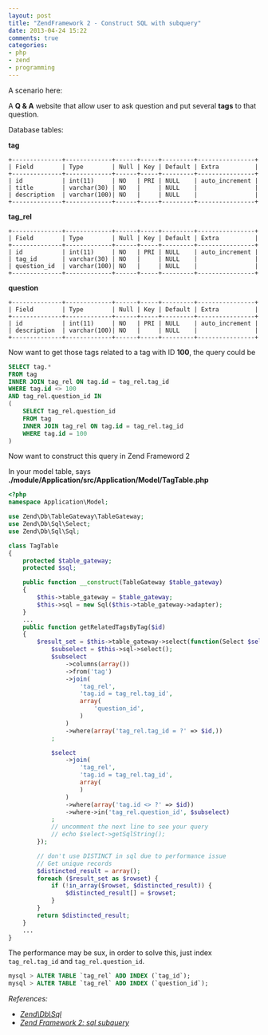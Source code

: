 ```yaml
---
layout: post
title: "ZendFramework 2 - Construct SQL with subquery"
date: 2013-04-24 15:22
comments: true
categories: 
- php
- zend
- programming
---
```


A scenario here:

A **Q & A** website that allow user to ask question and put several **tags** to that question.

Database tables:

**tag**  

```
+--------------+-------------+------+-----+---------+----------------+
| Field        | Type        | Null | Key | Default | Extra          |
+--------------+-------------+------+-----+---------+----------------+
| id           | int(11)     | NO   | PRI | NULL    | auto_increment |
| title        | varchar(30) | NO   |     | NULL    |                |
| description  | varchar(100)| NO   |     | NULL    |                |
+--------------+-------------+------+-----+---------+----------------+
```

**tag_rel**  

```
+--------------+-------------+------+-----+---------+----------------+
| Field        | Type        | Null | Key | Default | Extra          |
+--------------+-------------+------+-----+---------+----------------+
| id           | int(11)     | NO   | PRI | NULL    | auto_increment |
| tag_id       | varchar(30) | NO   |     | NULL    |                |
| question_id  | varchar(100)| NO   |     | NULL    |                |
+--------------+-------------+------+-----+---------+----------------+
```

**question**  

```
+--------------+-------------+------+-----+---------+----------------+
| Field        | Type        | Null | Key | Default | Extra          |
+--------------+-------------+------+-----+---------+----------------+
| id           | int(11)     | NO   | PRI | NULL    | auto_increment |
| description  | varchar(100)| NO   |     | NULL    |                |
+--------------+-------------+------+-----+---------+----------------+
```

Now want to get those tags related to a tag with ID **100**, the query could be

```sql
SELECT tag.*
FROM tag
INNER JOIN tag_rel ON tag.id = tag_rel.tag_id
WHERE tag.id <> 100
AND tag_rel.question_id IN
(
    SELECT tag_rel.question_id
    FROM tag
    INNER JOIN tag_rel ON tag.id = tag_rel.tag_id
    WHERE tag.id = 100
)
```

Now want to construct this query in Zend Frameword 2

In your model table, says **./module/Application/src/Application/Model/TagTable.php**

```php
<?php
namespace Application\Model;

use Zend\Db\TableGateway\TableGateway;
use Zend\Db\Sql\Select;
use Zend\Db\Sql\Sql;

class TagTable
{
    protected $table_gateway;
    protected $sql;

    public function __construct(TableGateway $table_gateway)
    {
        $this->table_gateway = $table_gateway;
        $this->sql = new Sql($this->table_gateway->adapter);
    }
    ...
    public function getRelatedTagsByTag($id)
    {
        $result_set = $this->table_gateway->select(function(Select $select) use ($id) {
            $subselect = $this->sql->select();
            $subselect
                ->columns(array())
                ->from('tag')
                ->join(
                    'tag_rel',
                    'tag.id = tag_rel.tag_id',
                    array(
                        'question_id',
                    )
                )
                ->where(array('tag_rel.tag_id = ?' => $id,))
            ;

            $select
                ->join(
                    'tag_rel',
                    'tag.id = tag_rel.tag_id',
                    array(
                    )
                )
                ->where(array('tag.id <> ?' => $id))
                ->where->in('tag_rel.question_id', $subselect)
            ;
            // uncomment the next line to see your query
            // echo $select->getSqlString();
        });

        // don't use DISTINCT in sql due to performance issue
        // Get unique records
        $distincted_result = array();
        foreach ($result_set as $rowset) {
            if (!in_array($rowset, $distincted_result)) {
                $distincted_result[] = $rowset;
            }
        }
        return $distincted_result;
    }
    ...
}
```

The performance may be sux, in order to solve this, just index `tag_rel.tag_id` and `tag_rel.question_id`.

```sql
mysql > ALTER TABLE `tag_rel` ADD INDEX (`tag_id`);
mysql > ALTER TABLE `tag_rel` ADD INDEX (`question_id`);
```

_References:_

* _[Zend\Db\Sql](http://zf2.readthedocs.org/en/latest/modules/zend.db.sql.html#in-identifier-array-valueset-array)_
* _[Zend Framework 2: sql subquery](http://stackoverflow.com/questions/13110257/zend-framework-2-sql-subquery)_
